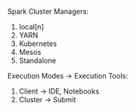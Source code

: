 Spark Cluster Managers:
1. local[n]
2. YARN
3. Kubernetes
4. Mesos
5. Standalone

Execution Modes -> Execution Tools:
1. Client -> IDE, Notebooks
2. Cluster -> Submit
